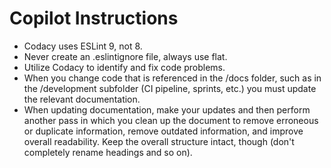 # Copilot Instructions

- Codacy uses ESLint 9, not 8.
- Never create an .eslintignore file, always use flat.
- Utilize Codacy to identify and fix code problems.
- When you change code that is referenced in the /docs folder, such as in the /development subfolder (CI pipeline, sprints, etc.) you must update the relevant documentation.
- When updating documentation, make your updates and then perform another pass in which you clean up the document to remove erroneous or duplicate information, remove outdated information, and improve overall readability. Keep the overall structure intact, though (don't completely rename headings and so on).
